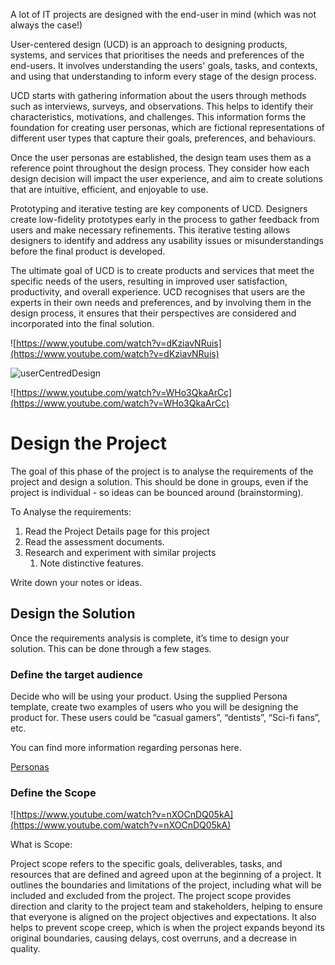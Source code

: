 A lot of IT projects are designed with the end-user in mind (which was not always the case!) 

User-centered design (UCD) is an approach to designing products, systems, and services that prioritises the needs and preferences of the end-users. It involves understanding the users' goals, tasks, and contexts, and using that understanding to inform every stage of the design process.

UCD starts with gathering information about the users through methods such as interviews, surveys, and observations. This helps to identify their characteristics, motivations, and challenges. This information forms the foundation for creating user personas, which are fictional representations of different user types that capture their goals, preferences, and behaviours.

Once the user personas are established, the design team uses them as a reference point throughout the design process. They consider how each design decision will impact the user experience, and aim to create solutions that are intuitive, efficient, and enjoyable to use.

Prototyping and iterative testing are key components of UCD. Designers create low-fidelity prototypes early in the process to gather feedback from users and make necessary refinements. This iterative testing allows designers to identify and address any usability issues or misunderstandings before the final product is developed.

The ultimate goal of UCD is to create products and services that meet the specific needs of the users, resulting in improved user satisfaction, productivity, and overall experience. UCD recognises that users are the experts in their own needs and preferences, and by involving them in the design process, it ensures that their perspectives are considered and incorporated into the final solution.

![https://www.youtube.com/watch?v=dKziavNRuis](https://www.youtube.com/watch?v=dKziavNRuis)

![userCentredDesign](_sharedContent/_images/userCentredDesign.png)

![https://www.youtube.com/watch?v=WHo3QkaArCc](https://www.youtube.com/watch?v=WHo3QkaArCc)

# Design the Project

The goal of this phase of the project is to analyse the requirements of the project and design a solution. This should be done in groups, even if the project is individual - so ideas can be bounced around (brainstorming).

To Analyse the requirements:

1. Read the Project Details page for this project
2. Read the assessment documents.
3. Research and experiment with similar projects
    1. Note distinctive features.

Write down your notes or ideas.

## Design the Solution

Once the requirements analysis is complete, it’s time to design your solution. This can be done through a few stages.

### Define the target audience

Decide who will be using your product. Using the supplied Persona template, create two examples of users who you will be designing the product for. These users could be “casual gamers”, “dentists”, “Sci-fi fans”, etc.

You can find more information regarding personas here.

[Personas](../Design%206dd970530a3f4a668fb5adcecdfac517/Personas%20df985936e12e47779ba7030e2e3eb5f6.md) 

### Define the Scope

![https://www.youtube.com/watch?v=nXOCnDQ05kA](https://www.youtube.com/watch?v=nXOCnDQ05kA)

What is Scope:

Project scope refers to the specific goals, deliverables, tasks, and resources that are defined and agreed upon at the beginning of a project. It outlines the boundaries and limitations of the project, including what will be included and excluded from the project. The project scope provides direction and clarity to the project team and stakeholders, helping to ensure that everyone is aligned on the project objectives and expectations. It also helps to prevent scope creep, which is when the project expands beyond its original boundaries, causing delays, cost overruns, and a decrease in quality.
